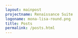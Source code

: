 ```yaml
---
layout: mainpost
projectname: Renaissance Suite
logoname: mona-lisa-round.png
title: Posts
permalink: /posts.html
---
```

